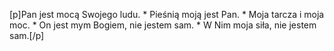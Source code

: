 [p]Pan jest mocą Swojego ludu. * Pieśnią moją jest Pan. * Moja tarcza i moja moc. * On jest mym Bogiem, nie jestem sam. * W Nim moja siła, nie jestem sam.[/p]